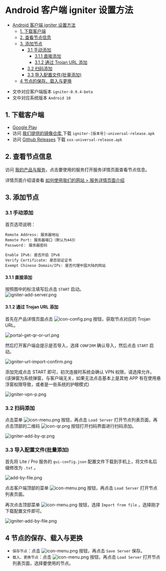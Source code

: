 # Android 客户端 igniter 设置方法

- [Android 客户端 igniter 设置方法](#android-客户端-igniter-设置方法)
  - [1. 下载客户端](#1-下载客户端)
  - [2. 查看节点信息](#2-查看节点信息)
  - [3. 添加节点](#3-添加节点)
    - [3.1 手动添加](#31-手动添加)
      - [3.1.1 直接添加](#311-直接添加)
      - [3.1.2 通过 Trojan URL 添加](#312-通过-trojan-url-添加)
    - [3.2 扫码添加](#32-扫码添加)
    - [3.3 导入配置文件(批量添加)](#33-导入配置文件批量添加)
  - [4 节点的保存、载入与更换](#4-节点的保存载入与更换)

* 文中对应客户端版本 `igniter-0.9.4-beta`
* 文中对应系统版本 `Android 10`

## 1. 下载客户端
- [Google Play](https://portal.shadowsocks.nz/clientarea.php?action=productdetails&id=1212815)
- 访问 [我们提供的镜像仓库 ](https://repo.trojan-cdn.com/igniter/LatestRelease/) 下载 `igniter-[版本号]-universal-release.apk` 
- 访问 [Github Releases](https://github.com/trojan-gfw/igniter/releases) 下载 `xxx-universal-release.apk`

## 2. 查看节点信息

访问 [我的产品与服务](https://portal.shadowsocks.nz/clientarea.php?action=services)，点击要使用的服务打开服务详情页面查看节点信息。  

详情页面介绍请查看 [如何使用我们的网站 > 服务详情页面介绍](/zh_CN/trojan/android-igniter-setup-guide.md#服务详情页面介绍)

## 3. 添加节点
### 3.1 手动添加
首页选项说明：  
```
Remote Address: 服务器地址 
Remote Port: 服务器端口（默认为443） 
Password： 服务器密码 

Enable IPv6: 是否开启 IPv6 
Verify Certificate: 是否验证证书 
Exempt Chinese Domain/IPs: 是否代理中国大陆的网站
```

#### 3.1.1 直接添加
按照图中的标注填写后点击 `START` 启动。    
![igniter-add-server.png](/images/trojan/igniter/igniter-add-server.png)

#### 3.1.2 通过 Trojan URL 添加
首先在产品详情页面点击 ![icon-config.png](/images/icon-config.png) 按钮，获取节点对应的 Trojan URL。  

![portal-get-qr-or-url.png](/images/portal-get-qr-or-url.png)

然后打开客户端会提示是否导入，选择 `CONFIRM` 确认导入，然后点击 `START` 启动。   

![igniter-url-import-confirm.png](/images/trojan/igniter/igniter-url-import-confirm.png)

添加完成点击 START 即可，初次连接时系统会确认 VPN 权限，请选择允许。  
(该弹窗为系统弹窗，与客户端无关，如果无法点击基本上是其他 APP 有在使用悬浮窗权限导致，或者是一些系统的护眼模式)

![igniter-vpn-p.png](/images/trojan/igniter/igniter-vpn-p.png)


### 3.2 扫码添加
点击菜单 ![icon-menu.png](/images/icon-menu.png) 按钮，再点击 `Load Server` 打开节点列表页面，再点击顶部的二维码 ![icon-qr.png](/images/icon-qr.png) 按钮打开扫码界面进行扫码添加。

![igniter-add-by-qr.png](/images/trojan/igniter/igniter-add-by-qr.png)

### 3.3 导入配置文件(批量添加)
首先将 Lite / Pro 服务的 `gui-config.json` 配置文件下载到手机上，将文件名后缀修改为 `.txt` 。

![add-by-file.png](/images/portal-get-gui-config.png)

点击客户端顶部的菜单 ![icon-menu.png](/images/icon-menu.png) 按钮，再点击 `Load Server` 打开节点列表页面。

再次点击顶部菜单 ![icon-menu.png](/images/icon-menu.png) 按钮，选择 `Import from file` ，选择刚才下载配置文件即可。

![igniter-add-by-file.png](/images/trojan/igniter/igniter-add-by-file.png)

## 4 节点的保存、载入与更换
- `保存节点`：点击 ![icon-menu.png](/images/icon-menu.png) 按钮，再点击 `Save Server` 保存。
- `载入、更换节点`：点击 ![icon-menu.png](/images/icon-menu.png) 按钮，再点击 `Load Server` 打开节点列表页面，选择要使用的节点。